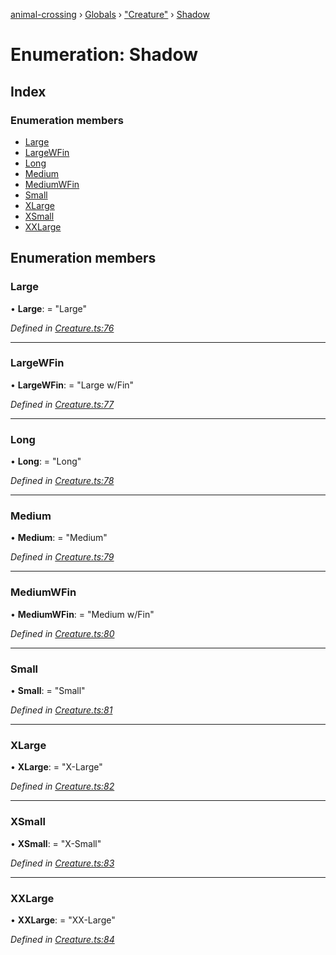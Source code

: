[animal-crossing](../README.md) › [Globals](../globals.md) › ["Creature"](../modules/_creature_.md) › [Shadow](_creature_.shadow.md)

# Enumeration: Shadow

## Index

### Enumeration members

* [Large](_creature_.shadow.md#large)
* [LargeWFin](_creature_.shadow.md#largewfin)
* [Long](_creature_.shadow.md#long)
* [Medium](_creature_.shadow.md#medium)
* [MediumWFin](_creature_.shadow.md#mediumwfin)
* [Small](_creature_.shadow.md#small)
* [XLarge](_creature_.shadow.md#xlarge)
* [XSmall](_creature_.shadow.md#xsmall)
* [XXLarge](_creature_.shadow.md#xxlarge)

## Enumeration members

###  Large

• **Large**: = "Large"

*Defined in [Creature.ts:76](https://github.com/Norviah/animal-crossing/blob/87636f7/module/types/Creature.ts#L76)*

___

###  LargeWFin

• **LargeWFin**: = "Large w/Fin"

*Defined in [Creature.ts:77](https://github.com/Norviah/animal-crossing/blob/87636f7/module/types/Creature.ts#L77)*

___

###  Long

• **Long**: = "Long"

*Defined in [Creature.ts:78](https://github.com/Norviah/animal-crossing/blob/87636f7/module/types/Creature.ts#L78)*

___

###  Medium

• **Medium**: = "Medium"

*Defined in [Creature.ts:79](https://github.com/Norviah/animal-crossing/blob/87636f7/module/types/Creature.ts#L79)*

___

###  MediumWFin

• **MediumWFin**: = "Medium w/Fin"

*Defined in [Creature.ts:80](https://github.com/Norviah/animal-crossing/blob/87636f7/module/types/Creature.ts#L80)*

___

###  Small

• **Small**: = "Small"

*Defined in [Creature.ts:81](https://github.com/Norviah/animal-crossing/blob/87636f7/module/types/Creature.ts#L81)*

___

###  XLarge

• **XLarge**: = "X-Large"

*Defined in [Creature.ts:82](https://github.com/Norviah/animal-crossing/blob/87636f7/module/types/Creature.ts#L82)*

___

###  XSmall

• **XSmall**: = "X-Small"

*Defined in [Creature.ts:83](https://github.com/Norviah/animal-crossing/blob/87636f7/module/types/Creature.ts#L83)*

___

###  XXLarge

• **XXLarge**: = "XX-Large"

*Defined in [Creature.ts:84](https://github.com/Norviah/animal-crossing/blob/87636f7/module/types/Creature.ts#L84)*
